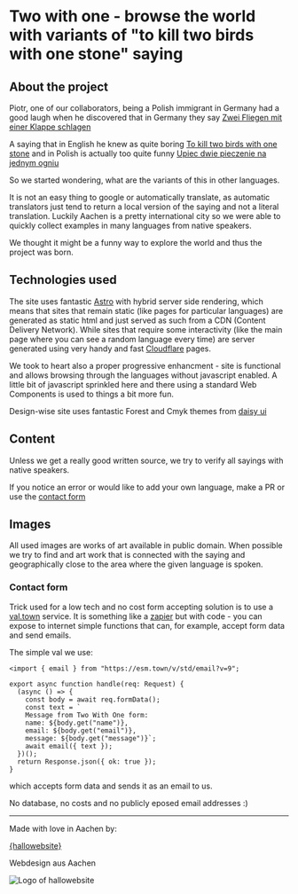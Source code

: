 # Two with one - browse the world with variants of "to kill two birds with one stone" saying

## About the project

Piotr, one of our collaborators, being a Polish immigrant in Germany had a good laugh when
he discovered that in Germany they say [Zwei Fliegen mit einer Klappe schlagen](https://twowwithone.com/german)

A saying that in English he knew as quite boring [To kill two birds with one stone](https://twowithone.com/english)
and in Polish is actually too quite funny [Upiec dwie pieczenie na jednym ogniu](https://twowithone.com/polish)

So we started wondering, what are the variants of this in other languages.

It is not an easy thing to google or automatically translate, as automatic translators
just tend to return a local version of the saying and not a literal translation. Luckily
Aachen is a pretty international city so we were able to quickly collect examples in many
languages from native speakers.

We thought it might be a funny way to explore the world and thus the project was born.

## Technologies used

The site uses fantastic [Astro](https://astro.build) with hybrid server side rendering, which
means that sites that remain static (like pages for particular languages) are generated as
static html and just served as such from a CDN (Content Delivery Network). While sites that
require some interactivity (like the main page where you can see a random language every time)
are server generated using very handy and fast [Cloudflare](https://cloudflare.com) pages.

We took to heart also a proper progressive enhancment - site is functional and allows browsing
through the languages without javascript enabled. A little bit of javascript sprinkled here and there
using a standard Web Components is used to things a bit more fun.

Design-wise site uses fantastic Forest and Cmyk themes from [daisy ui](https://daisyui.com)

## Content

Unless we get a really good written source, we try to verify all sayings with native speakers.

If you notice an error or would like to add your own language, make a PR or use the [contact form](https://twowithone.com/contact)

## Images

All used images are works of art available in public domain. When possible we try to find and art work
that is connected with the saying and geographically close to the area where the given language is spoken.

### Contact form

Trick used for a low tech and no cost form accepting solution is to use
a [val.town](https://val.town) service. It is something like a [zapier](https://zapier.com)
but with code - you can expose to internet simple functions that can, for example, accept form
data and send emails.

The simple val we use:

```
<import { email } from "https://esm.town/v/std/email?v=9";

export async function handle(req: Request) {
  (async () => {
    const body = await req.formData();
    const text = `
    Message from Two With One form:
    name: ${body.get("name")},
    email: ${body.get("email")},
    message: ${body.get("message")}`;
    await email({ text });
  })();
  return Response.json({ ok: true });
}
```

which accepts form data and sends it as an email to us.

No database, no costs and no publicly eposed email addresses :)

---

Made with love in Aachen by:

[{hallowebsite}](https://hallowebsite.de)

Webdesign aus Aachen

![Logo of hallowebsite](https://avatars.githubusercontent.com/u/116652193?s=400&u=12b0821b87eb6ee412d8d694da5aa6924d63ffa2&v=4)
